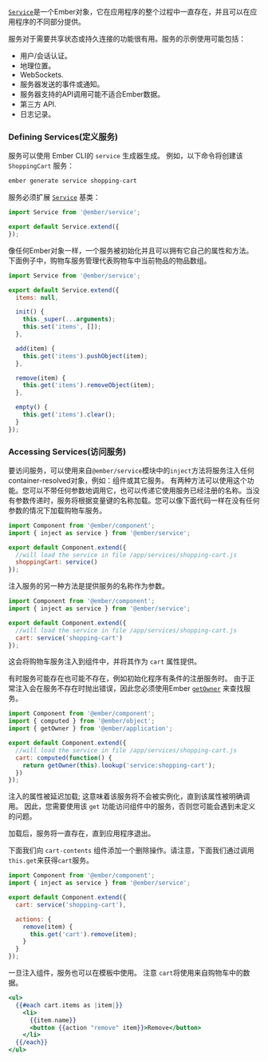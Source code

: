  [`Service`](https://www.emberjs.com/api/ember/release/modules/@ember%2Fservice)是一个Ember对象，它在应用程序的整个过程中一直存在，并且可以在应用程序的不同部分提供。

服务对于需要共享状态或持久连接的功能很有用。服务的示例使用可能包括：

* 用户/会话认证。
* 地理位置。
* WebSockets.
* 服务器发送的事件或通知。
* 服务器支持的API调用可能不适合Ember数据。
* 第三方 API.
* 日志记录。

### Defining Services(定义服务)

服务可以使用 Ember CLI的 `service` 生成器生成。
例如，以下命令将创建该 `ShoppingCart` 服务：

```bash
ember generate service shopping-cart
```

服务必须扩展 [`Service`](https://www.emberjs.com/api/ember/release/modules/@ember%2Fservice) 基类：

```app/services/shopping-cart.js
import Service from '@ember/service';

export default Service.extend({
});
```

像任何Ember对象一样，一个服务被初始化并且可以拥有它自己的属性和方法。下面例子中，购物车服务管理代表购物车中当前物品的物品数组。

```app/services/shopping-cart.js
import Service from '@ember/service';

export default Service.extend({
  items: null,

  init() {
    this._super(...arguments);
    this.set('items', []);
  },

  add(item) {
    this.get('items').pushObject(item);
  },

  remove(item) {
    this.get('items').removeObject(item);
  },

  empty() {
    this.get('items').clear();
  }
});
```

### Accessing Services(访问服务)

要访问服务，可以使用来自`@ember/service`模块中的`inject`方法将服务注入任何container-resolved对象，例如：组件或其它服务。
有两种方法可以使用这个功能。您可以不带任何参数地调用它，也可以传递它使用服务已经注册的名称。当没有参数传递时，服务将根据变量键的名称加载。您可以像下面代码一样在没有任何参数的情况下加载购物车服务。

```app/components/cart-contents.js
import Component from '@ember/component';
import { inject as service } from '@ember/service';

export default Component.extend({
  //will load the service in file /app/services/shopping-cart.js
  shoppingCart: service()
});
```

注入服务的另一种方法是提供服务的名称作为参数。

```app/components/cart-contents.js
import Component from '@ember/component';
import { inject as service } from '@ember/service';

export default Component.extend({
  //will load the service in file /app/services/shopping-cart.js
  cart: service('shopping-cart')
});
```

这会将购物车服务注入到组件中，并将其作为 `cart` 属性提供。

有时服务可能存在也可能不存在，例如初始化程序有条件的注册服务时。
由于正常注入会在服务不存在时抛出错误，因此您必须使用Ember  [`getOwner`](https://emberjs.com/api/ember/release/classes/@ember%2Fapplication/methods/getOwner?anchor=getOwner) 来查找服务。

```app/components/cart-contents.js
import Component from '@ember/component';
import { computed } from '@ember/object';
import { getOwner } from '@ember/application';

export default Component.extend({
  //will load the service in file /app/services/shopping-cart.js
  cart: computed(function() {
    return getOwner(this).lookup('service:shopping-cart');
  })
});
```

注入的属性被延迟加载; 这意味着该服务将不会被实例化，直到该属性被明确调用。
因此，您需要使用该 `get` 功能访问组件中的服务，否则您可能会遇到未定义的问题。

加载后，服务将一直存在，直到应用程序退出。

下面我们向 `cart-contents` 组件添加一个删除操作。请注意，下面我们通过调用`this.get`来获得`cart`服务。

```app/components/cart-contents.js
import Component from '@ember/component';
import { inject as service } from '@ember/service';

export default Component.extend({
  cart: service('shopping-cart'),

  actions: {
    remove(item) {
      this.get('cart').remove(item);
    }
  }
});
```
一旦注入组件，服务也可以在模板中使用。
注意 `cart`将使用来自购物车中的数据。

```app/templates/components/cart-contents.hbs
<ul>
  {{#each cart.items as |item|}}
    <li>
      {{item.name}}
      <button {{action "remove" item}}>Remove</button>
    </li>
  {{/each}}
</ul>
```
